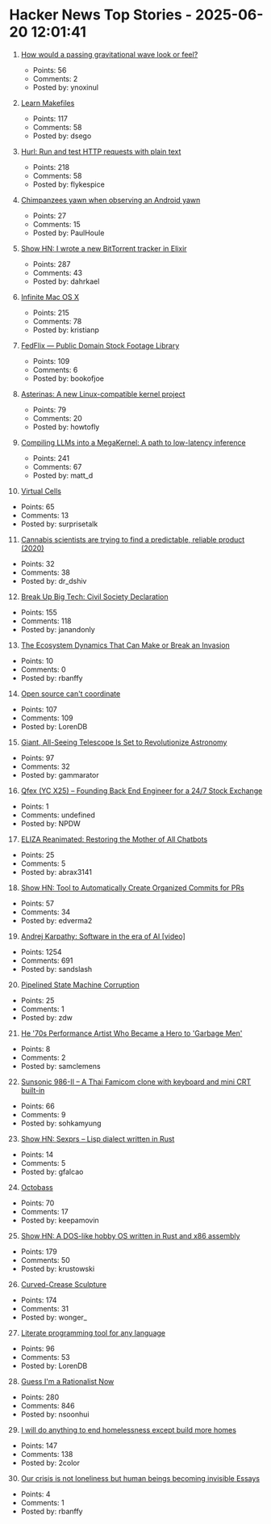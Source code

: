 # Hacker News Top Stories - 2025-06-20 12:01:41

1. [How would a passing gravitational wave look or feel?](https://physics.stackexchange.com/questions/338912/how-would-a-passing-gravitational-wave-look-or-feel)
   - Points: 56
   - Comments: 2
   - Posted by: ynoxinul

2. [Learn Makefiles](https://makefiletutorial.com/)
   - Points: 117
   - Comments: 58
   - Posted by: dsego

3. [Hurl: Run and test HTTP requests with plain text](https://github.com/Orange-OpenSource/hurl)
   - Points: 218
   - Comments: 58
   - Posted by: flykespice

4. [Chimpanzees yawn when observing an Android yawn](https://www.nature.com/articles/s41598-025-98639-z)
   - Points: 27
   - Comments: 15
   - Posted by: PaulHoule

5. [Show HN: I wrote a new BitTorrent tracker in Elixir](https://github.com/Dahrkael/ExTracker)
   - Points: 287
   - Comments: 43
   - Posted by: dahrkael

6. [Infinite Mac OS X](https://blog.persistent.info/2025/03/infinite-mac-os-x.html)
   - Points: 215
   - Comments: 78
   - Posted by: kristianp

7. [FedFlix — Public Domain Stock Footage Library](https://public.resource.org/ntis.gov/index.html)
   - Points: 109
   - Comments: 6
   - Posted by: bookofjoe

8. [Asterinas: A new Linux-compatible kernel project](https://lwn.net/SubscriberLink/1022920/ad60263cd13c8a13/)
   - Points: 79
   - Comments: 20
   - Posted by: howtofly

9. [Compiling LLMs into a MegaKernel: A path to low-latency inference](https://zhihaojia.medium.com/compiling-llms-into-a-megakernel-a-path-to-low-latency-inference-cf7840913c17)
   - Points: 241
   - Comments: 67
   - Posted by: matt_d

10. [Virtual Cells](https://udara.io/science/virtual-cells/)
   - Points: 65
   - Comments: 13
   - Posted by: surprisetalk

11. [Cannabis scientists are trying to find a predictable, reliable product (2020)](https://www.nytimes.com/2020/04/01/magazine/cannabis-science.html)
   - Points: 32
   - Comments: 38
   - Posted by: dr_dshiv

12. [Break Up Big Tech: Civil Society Declaration](https://peoplevsbig.tech/break-up-big-tech-civil-society-declaration/)
   - Points: 155
   - Comments: 118
   - Posted by: janandonly

13. [The Ecosystem Dynamics That Can Make or Break an Invasion](https://www.quantamagazine.org/the-ecosystem-dynamics-that-can-make-or-break-an-invasion-20250616/)
   - Points: 10
   - Comments: 0
   - Posted by: rbanffy

14. [Open source can't coordinate](https://matklad.github.io/2025/05/20/open-source-cant-coordinate.html)
   - Points: 107
   - Comments: 109
   - Posted by: LorenDB

15. [Giant, All-Seeing Telescope Is Set to Revolutionize Astronomy](https://www.science.org/content/article/giant-all-seeing-telescope-set-revolutionize-astronomy)
   - Points: 97
   - Comments: 32
   - Posted by: gammarator

16. [Qfex (YC X25) – Founding Back End Engineer for a 24/7 Stock Exchange](https://www.ycombinator.com/companies/qfex/jobs/S7XSybx-founding-backend-engineer)
   - Points: 1
   - Comments: undefined
   - Posted by: NPDW

17. [ELIZA Reanimated: Restoring the Mother of All Chatbots](https://www.computer.org/csdl/magazine/an/2025/02/11030922/27sQDLuL7Uc)
   - Points: 25
   - Comments: 5
   - Posted by: abrax3141

18. [Show HN: Tool to Automatically Create Organized Commits for PRs](https://github.com/edverma/git-smart-squash)
   - Points: 57
   - Comments: 34
   - Posted by: edverma2

19. [Andrej Karpathy: Software in the era of AI [video]](https://www.youtube.com/watch?v=LCEmiRjPEtQ)
   - Points: 1254
   - Comments: 691
   - Posted by: sandslash

20. [Pipelined State Machine Corruption](https://flak.tedunangst.com/post/pipelined-state-machine-corruption)
   - Points: 25
   - Comments: 1
   - Posted by: zdw

21. [He '70s Performance Artist Who Became a Hero to 'Garbage Men'](https://www.nytimes.com/2025/06/14/nyregion/maintenance-artist-mierle-laderman-ukeles.html)
   - Points: 8
   - Comments: 2
   - Posted by: samclemens

22. [Sunsonic 986-II – A Thai Famicom clone with keyboard and mini CRT built-in](https://mastodon.gamedev.place/@pikuma/114711138512697712)
   - Points: 66
   - Comments: 9
   - Posted by: sohkamyung

23. [Show HN: Sexprs – Lisp dialect written in Rust](https://github.com/gabrielfalcao/sexprs)
   - Points: 14
   - Comments: 5
   - Posted by: gfalcao

24. [Octobass](https://www.atlasobscura.com/places/octobass)
   - Points: 70
   - Comments: 17
   - Posted by: keepamovin

25. [Show HN: A DOS-like hobby OS written in Rust and x86 assembly](https://github.com/krustowski/rou2exOS)
   - Points: 179
   - Comments: 50
   - Posted by: krustowski

26. [Curved-Crease Sculpture](https://erikdemaine.org/curved/)
   - Points: 174
   - Comments: 31
   - Posted by: wonger_

27. [Literate programming tool for any language](https://github.com/zyedidia/Literate)
   - Points: 96
   - Comments: 53
   - Posted by: LorenDB

28. [Guess I'm a Rationalist Now](https://scottaaronson.blog/?p=8908)
   - Points: 280
   - Comments: 846
   - Posted by: nsoonhui

29. [I will do anything to end homelessness except build more homes](https://www.mcsweeneys.net/articles/i-will-do-anything-to-end-homelessness-except-build-more-homes)
   - Points: 147
   - Comments: 138
   - Posted by: 2color

30. [Our crisis is not loneliness but human beings becoming invisible Essays](https://aeon.co/essays/our-crisis-is-not-loneliness-but-human-beings-becoming-invisible)
   - Points: 4
   - Comments: 1
   - Posted by: rbanffy

